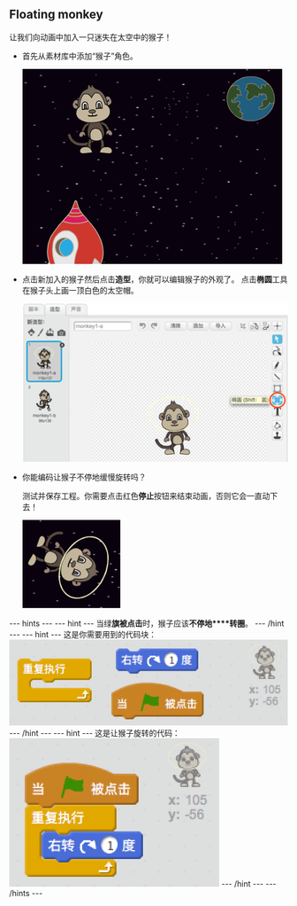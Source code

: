 ## Floating monkey

让我们向动画中加入一只迷失在太空中的猴子！

+ 首先从素材库中添加“猴子”角色。
    
    ![添加猴子角色](images/space-monkey-sprite.png)

+ 点击新加入的猴子然后点击**造型**，你就可以编辑猴子的外观了。 点击**椭圆**工具在猴子头上画一顶白色的太空帽。
    
    ![猴子太空帽](images/space-monkey-edit.png)

+ 你能编码让猴子不停地缓慢旋转吗？
    
    测试并保存工程。你需要点击红色**停止**按钮来结束动画，否则它会一直动下去！
    
    ![旋转猴子代码](images/space-spin-test.png)

\--- hints \--- \--- hint \--- 当绿**旗被点击**时，猴子应该**不停地****转圈**。 \--- /hint \--- \--- hint \--- 这是你需要用到的代码块： ![Blocks for a spinning monkey](images/space-spin-blocks.png) \--- /hint \--- \--- hint \--- 这是让猴子旋转的代码： ![Code for a spinning monkey](images/space-spin-code.png) \--- /hint \--- \--- /hints \---